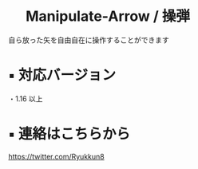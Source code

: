 # &nbsp;　Manipulate-Arrow / 操弾
自ら放った矢を自由自在に操作することができます

# ▪ 対応バージョン

  ・1.16 以上
 
# ▪ 連絡はこちらから
https://twitter.com/Ryukkun8
